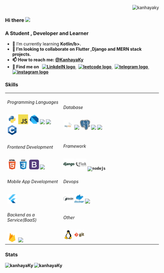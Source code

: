 <p align="right"> <img src="https://komarev.com/ghpvc/?username=kanhayaky&label=Profile%20views&color=0e75b6&style=flat" alt="kanhayaky" /> </p>

### Hi there <img align="" src="https://media.giphy.com/media/hvRJCLFzcasrR4ia7z/giphy.gif" width="25px">

<h3>A Student , Developer and Learner </h3>
<ul>
  <li>🌱 I’m currently learning <b>Kotlin/b>.</li>
  <li>👯 I’m looking to collaborate on <b>Flutter</b> ,<b>Django</b> and <b>MERN stack</b> projects.</li>
  <li>📫 How to reach me: <a href="https://linkedin.com/in/kanhayaKy"><b>@KanhayaKy</b></a></li>
  <li>
    <span>
      🔗 Find me on
      <span>&nbsp;</span>
      <a href="https://www.linkedin.com/in/kanhayaKy/">
        <img alt="LinkdeIN logo" width="16px" src="https://cdn.jsdelivr.net/npm/simple-icons@v3/icons/linkedin.svg" />
      </a>
      <span>&nbsp;</span>
      <a href="https://leetcode.com/kanhayaKy/">
        <img alt="leetcode logo" width="16px" src="https://cdn.jsdelivr.net/npm/simple-icons@v3/icons/leetcode.svg" />
      </a>
      <span>&nbsp;</span>
      <a href="https://t.me/kanhayKy">
        <img alt="telegram logo" width="16px" src="https://cdn.jsdelivr.net/npm/simple-icons@v3/icons/telegram.svg" />
      </a>
      <span>&nbsp;</span>
      <a href="https://www.instagram.com/k__.__y/">
        <img alt="instagram logo" width="16px" src="https://cdn.jsdelivr.net/npm/simple-icons@v3/icons/instagram.svg" />
      </a>
    </span>
  </li>
</ul>

### Skills

<table>
  <tr>
    <td>
      <h6>Programming Languages</h6>
      <span>
        <code><img height="32" src="https://raw.githubusercontent.com/github/explore/80688e429a7d4ef2fca1e82350fe8e3517d3494d/topics/python/python.png"></code>
        <code><img height="32" src="https://raw.githubusercontent.com/github/explore/80688e429a7d4ef2fca1e82350fe8e3517d3494d/topics/javascript/javascript.png"></code>
        <code><img height="32" src="https://raw.githubusercontent.com/github/explore/80688e429a7d4ef2fca1e82350fe8e3517d3494d/topics/dart/dart.png"></code>
          <code><img height="32" src="https://upload.wikimedia.org/wikipedia/commons/thumb/3/35/The_C_Programming_Language_logo.svg/200px-The_C_Programming_Language_logo.svg.png"></code>
        <code><img height="32" src="https://upload.wikimedia.org/wikipedia/en/thumb/3/30/Java_programming_language_logo.svg/131px-Java_programming_language_logo.svg.png"></code>
        <code><img height="32" src="https://raw.githubusercontent.com/github/explore/80688e429a7d4ef2fca1e82350fe8e3517d3494d/topics/cpp/cpp.png"></code>
      </span>
    </td>
    <td width="306.25px">
      <h6>Database</h6>
      <span>
     <code><img height="32" src="https://raw.githubusercontent.com/github/explore/80688e429a7d4ef2fca1e82350fe8e3517d3494d/topics/mysql/mysql.png"></code>
        <code><img height="32" src="https://www.vectorlogo.zone/logos/mariadb/mariadb-icon.svg"></code>
        <code><img height="32" src="https://raw.githubusercontent.com/github/explore/80688e429a7d4ef2fca1e82350fe8e3517d3494d/topics/postgresql/postgresql.png"></code>
        <code><img height="32" src="https://www.vectorlogo.zone/logos/sqlite/sqlite-icon.svg"></code>
        <code><img height="16" src="https://upload.wikimedia.org/wikipedia/en/thumb/4/45/MongoDB-Logo.svg/320px-MongoDB-Logo.svg.png"></code>
       </span>
    </td>
  </tr>
  
  <tr>
    <td>
      <h6>Frontend Development</h6>
      <span>
        <code><img height="32" src="https://raw.githubusercontent.com/github/explore/80688e429a7d4ef2fca1e82350fe8e3517d3494d/topics/html/html.png"></code>
        <code><img height="32" src="https://raw.githubusercontent.com/github/explore/80688e429a7d4ef2fca1e82350fe8e3517d3494d/topics/css/css.png"></code>
        <code><img height="32" src="https://raw.githubusercontent.com/github/explore/80688e429a7d4ef2fca1e82350fe8e3517d3494d/topics/bootstrap/bootstrap.png"></code>
                <code><img height="32" src="https://upload.wikimedia.org/wikipedia/commons/thumb/a/a7/React-icon.svg/200px-React-icon.svg.png"></code \     </span>
    </td>
    <td>
      <h6>Framework</h6>
      <span>
        <code><img height="36" src="https://raw.githubusercontent.com/github/explore/80688e429a7d4ef2fca1e82350fe8e3517d3494d/topics/django/django.png"></code>
        <code><img height="36" src="https://raw.githubusercontent.com/github/explore/80688e429a7d4ef2fca1e82350fe8e3517d3494d/topics/flask/flask.png"></code>
        <code><img height="36" src="https://devicons.github.io/devicon/devicon.git/icons/nodejs/nodejs-original-wordmark.svg" alt="nodejs" ></code>
     </span>
    </td>
  </tr>

  <tr>
    <td>
      <h6>Mobile App Development</h6>
      <span>
        <code><img height="32" src="https://raw.githubusercontent.com/github/explore/80688e429a7d4ef2fca1e82350fe8e3517d3494d/topics/flutter/flutter.png"></code>
      </span>
    </td>
    <td>
      <h6>Devops</h6>
      <span>
        <code><img height="32" src="https://raw.githubusercontent.com/github/explore/80688e429a7d4ef2fca1e82350fe8e3517d3494d/topics/bash/bash.png"></code>
        <code><img height="32" src="https://raw.githubusercontent.com/github/explore/80688e429a7d4ef2fca1e82350fe8e3517d3494d/topics/docker/docker.png"></code>
        <code><img height="32" src="https://www.vectorlogo.zone/logos/google_cloud/google_cloud-icon.svg"></code>
      </span>
    </td>
  </tr>
  
  <tr>
    <td>
      <h6>Backend as a Service(BaaS)</h6>
      <span>
        <code><img height="32" src="https://raw.githubusercontent.com/github/explore/80688e429a7d4ef2fca1e82350fe8e3517d3494d/topics/firebase/firebase.png"></code>
        <code><img height="32" src="https://www.vectorlogo.zone/logos/heroku/heroku-icon.svg"></code>
      </span>
    </td>
    <td>
      <h6>Other</h6>
      <span>
        <code><img height="32" src="https://raw.githubusercontent.com/github/explore/80688e429a7d4ef2fca1e82350fe8e3517d3494d/topics/linux/linux.png"></code>
        <code><img height="32" src="https://raw.githubusercontent.com/github/explore/80688e429a7d4ef2fca1e82350fe8e3517d3494d/topics/git/git.png"></code>
      </span>
    </td>
  </tr>
</table>
 
### Stats

<p align="left"> 
  <img src="https://github-readme-stats.vercel.app/api?username=kanhayaKy&show_icons=true&theme=default&count_private=true" alt="kanhayaKy">

  <img src="https://github-readme-stats.vercel.app/api/top-langs?username=kanhayaKy&show_icons=true&locale=en&layout=compact" alt="kanhayaKy">
</p>
